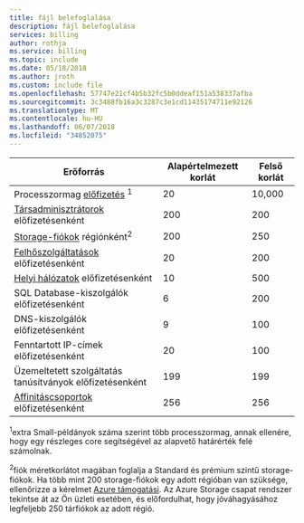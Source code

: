 ```yaml
---
title: fájl belefoglalása
description: fájl belefoglalása
services: billing
author: rothja
ms.service: billing
ms.topic: include
ms.date: 05/18/2018
ms.author: jroth
ms.custom: include file
ms.openlocfilehash: 57747e21cf4b5b32fc5b0ddeaf151a538337afba
ms.sourcegitcommit: 3c3488fb16a3c3287c3e1cd11435174711e92126
ms.translationtype: MT
ms.contentlocale: hu-HU
ms.lasthandoff: 06/07/2018
ms.locfileid: "34852075"
---
```

| Erőforrás | Alapértelmezett korlát | Felső korlát |
| --- | --- | --- |
| Processzormag [előfizetés](../articles/billing-buy-sign-up-azure-subscription.md) <sup>1</sup> |20 |10,000 |
| [Társadminisztrátorok](../articles/billing-add-change-azure-subscription-administrator.md) előfizetésenként |200 |200 |
| [Storage-fiókok](../articles/storage/common/storage-create-storage-account.md) régiónként<sup>2</sup> |200 |250 |
| [Felhőszolgáltatások](../articles/cloud-services/cloud-services-choose-me.md) előfizetésenként |20 |200 |
| [Helyi hálózatok](http://msdn.microsoft.com/library/jj157100.aspx) előfizetésenként |10 |500 |
| SQL Database-kiszolgálók előfizetésenként |6 |200 |
| DNS-kiszolgálók előfizetésenként |9 |100 |
| Fenntartott IP-címek előfizetésenként |20 |100 |
| Üzemeltetett szolgáltatás tanúsítványok előfizetésenként |199 |199 |
| [Affinitáscsoportok](../articles/virtual-network/virtual-networks-migrate-to-regional-vnet.md) előfizetésenként |256 |256 |


<sup>1</sup>extra Small-példányok száma szerint több processzormag, annak ellenére, hogy egy részleges core segítségével az alapvető határérték felé számolnak.

<sup>2</sup>fiók méretkorlátot magában foglalja a Standard és prémium szintű storage-fiókok. Ha több mint 200 storage-fiókok egy adott régióban van szüksége, ellenőrizze a kérelmet [Azure támogatási](https://azure.microsoft.com/support/faq/). Az Azure Storage csapat rendszer tekintse át az Ön üzleti esetében, és előfordulhat, hogy jóváhagyásához legfeljebb 250 tárfiókok az adott régió. 

